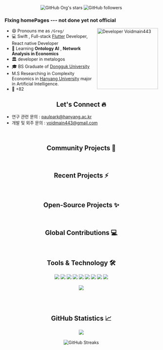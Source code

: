 <div align="center">
 <img alt="GitHub Org's stars" src="https://img.shields.io/github/stars/voidmain443?style=social"> <img alt="GitHub followers" src="https://img.shields.io/github/followers/voidmain443?style=social"> 
<!-- <a href="https://www.youtube.com/UsamaSarwar?sub_confirmation=1"><img alt="Subscribers" src="https://img.shields.io/youtube/views/jCbclWBV32o?style=social"></a> --!>
</div>

### FIxing homePages  --- not done yet not official 
<img align="right" alt="Developer Voidmain443" src="images/coding.gif" width="200"/>

- 😄 Pronouns me as `/Greg/`
- 💻 Swift , Full-stack [Flutter](https://flutter.dev) Developer, React native Developer
- 🌱 Learning **Ontology AI** , **Network Analysis in Economics**
- 🏛 developer in metalogos
- 🎓 BS Graduate of [Dongguk University](https://www.dongguk.edu/main)
- M.S Researching in Complexity Economics in [Hanyang University](https://www.hanyang.ac.kr) major in Artificial Intelligence. 
- 📱 +82 


<h2 align="center"> Let's Connect 🔥</h2>

- 연구 관련 문의 : paulpark@hanyang.ac.kr
- 개발 및 외주 문의 : voidmain443@gmail.com

<br><h2 align="center"> Community Projects 🚀</h2>


<br><h2 align="center"> Recent Projects ⚡</h2>


<br><h2 align="center"> Open-Source Projects ✨</h2>


<br><h2 align="center"> Global Contributions 💻</h2>


<br><h2 align="center"> Tools & Technology 🛠</h2>

<div align="center">
<!-- <p align="center"></p> -->
<img src="https://img.shields.io/badge/Flutter-02569B?style=flat-square&logo=flutter&logoColor=white" />
<img src="https://img.shields.io/badge/Dart-0175C2?style=flat-square&logo=dart&logoColor=white" />
<img src="https://img.shields.io/badge/JavaScript-F7DF1E?style=flat-square&logo=javascript&logoColor=white" />
<img src="https://img.shields.io/badge/Python-FFD43B?style=flat-square&logo=python&logoColor=white"/>
<img src="https://img.shields.io/badge/firebase-ffca28?style=flat-square&logo=firebase&logoColor=white" />
<img src="https://img.shields.io/badge/Git-F05032?style=flat-square&logo=git&logoColor=white" />
<img src="https://img.shields.io/badge/Adobe_Photoshop-00aeff?style=flat-square&logo=Adobe%20photoshop&logoColor=white"/>
<img src="https://img.shields.io/badge/Adobe_Illustrator-ff9900?style=flat-square&logo=Adobe-illustrator&logoColor=white" />
<img src="https://img.shields.io/badge/Adobe_XD-FF61F6?style=flat-square&logo=Adobe%20XD&logoColor=white" />
<br><br>
<img align="center"  src="https://github-readme-stats.vercel.app/api/top-langs/?username=voidmain443&theme=dark&layout=compact&langs_count=20&hide_title=true"/>
</div>
<br>

<br><h2 align="center"> GitHub Statistics 📈 </h2>

<div align="center">
    <img align="center" src="https://github-readme-stats.vercel.app/api?username=voidmain443&theme=dark&hide_title=true&include_all_commits=true"/>
</div><br>
<div align="center">  
<img alt="GitHub Streaks" src="https://github-readme-streak-stats.herokuapp.com/?user=voidmain443"> <br><br> 
</div>
<br>
